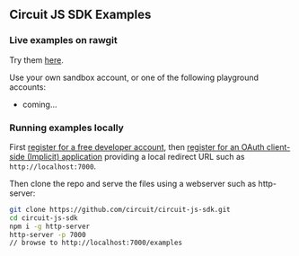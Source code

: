 ## Circuit JS SDK Examples

### Live examples on rawgit

Try them [here](https://rawgit.com/circuit/circuit-js-sdk/master/examples/index.html).

Use your own sandbox account, or one of the following playground accounts:
* coming...



### Running examples locally

First [register for a free developer account](https://www.circuit.com/web/developers/registration), then [register for an OAuth client-side (Implicit) application](https://circuit.github.io/oauth) providing a local redirect URL such as `http://localhost:7000`.

Then clone the repo and serve the files using a webserver such as http-server:
```bash
git clone https://github.com/circuit/circuit-js-sdk.git
cd circuit-js-sdk
npm i -g http-server
http-server -p 7000
// browse to http://localhost:7000/examples
```